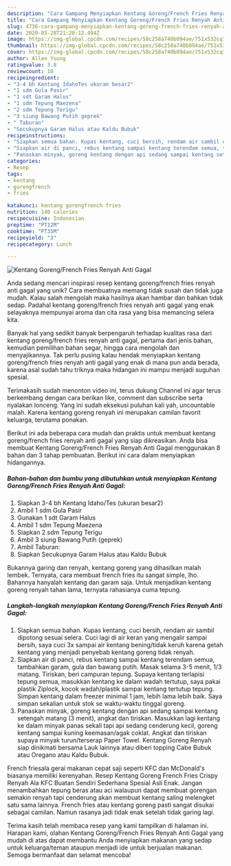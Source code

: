 ```yaml
---
description: "Cara Gampang Menyiapkan Kentang Goreng/French Fries Renyah Anti Gagal, Sempurna"
title: "Cara Gampang Menyiapkan Kentang Goreng/French Fries Renyah Anti Gagal, Sempurna"
slug: 4736-cara-gampang-menyiapkan-kentang-goreng-french-fries-renyah-anti-gagal-sempurna
date: 2020-05-28T21:20:12.494Z
image: https://img-global.cpcdn.com/recipes/58c258a740b094ae/751x532cq70/kentang-gorengfrench-fries-renyah-anti-gagal-foto-resep-utama.jpg
thumbnail: https://img-global.cpcdn.com/recipes/58c258a740b094ae/751x532cq70/kentang-gorengfrench-fries-renyah-anti-gagal-foto-resep-utama.jpg
cover: https://img-global.cpcdn.com/recipes/58c258a740b094ae/751x532cq70/kentang-gorengfrench-fries-renyah-anti-gagal-foto-resep-utama.jpg
author: Allen Young
ratingvalue: 3.8
reviewcount: 10
recipeingredient:
- "3-4 bh Kentang IdahoTes ukuran besar2"
- "1 sdm Gula Pasir"
- "1 sdt Garam Halus"
- "1 sdm Tepung Maezena"
- "2 sdm Tepung Terigu"
- "3 siung Bawang Putih geprek"
- " Taburan"
- "Secukupnya Garam Halus atau Kaldu Bubuk"
recipeinstructions:
- "Siapkan semua bahan. Kupas kentang, cuci bersih, rendam air sambil dipotong sesuai selera. Cuci lagi di air keran yang mengalir sampai bersih, saya cuci 3x sampai air kentang bening/tidak keruh karena getah kentang yang menjadi penyebab kentang goreng tidak renyah."
- "Siapkan air di panci, rebus kentang sampai kentang terendam semua, tambahkan garam, gula dan bawang putih. Masak selama 3-5 menit, 1/3 matang. Tiriskan, beri campuran tepung. Supaya kentang terlapisi tepung semua, masukkan kentang ke dalam wadah tertutup, saya pakai plastik Ziplock, kocok wadah/plastik sampai kentang tertutup tepung. Simpan kentang dalam freezer minimal 1 jam, lebih lama lebih baik. Saya simpan sekalian untuk stok se waktu-waktu tinggal goreng."
- "Panaskan minyak, goreng kentang dengan api sedang sampai kentang setengah matang (3 menit), angkat dan tiriskan. Masukkan lagi kentang ke dalam minyak panas sekali tapi api sedang cenderung kecil, goreng kentang sampai kuning keemasan/agak coklat. Angkat dan tiriskan supaya minyak turun/terserap Paper Towel. Kentang Goreng Renyah siap dinikmati bersama Lauk lainnya atau diberi topping Cabe Bubuk atau Oregano atau Kaldu Bubuk."
categories:
- Resep
tags:
- kentang
- gorengfrench
- fries

katakunci: kentang gorengfrench fries 
nutrition: 140 calories
recipecuisine: Indonesian
preptime: "PT12M"
cooktime: "PT35M"
recipeyield: "3"
recipecategory: Lunch

---
```



![Kentang Goreng/French Fries Renyah Anti Gagal](https://img-global.cpcdn.com/recipes/58c258a740b094ae/751x532cq70/kentang-gorengfrench-fries-renyah-anti-gagal-foto-resep-utama.jpg)

Anda sedang mencari inspirasi resep kentang goreng/french fries renyah anti gagal yang unik? Cara membuatnya memang tidak susah dan tidak juga mudah. Kalau salah mengolah maka hasilnya akan hambar dan bahkan tidak sedap. Padahal kentang goreng/french fries renyah anti gagal yang enak selayaknya mempunyai aroma dan cita rasa yang bisa memancing selera kita.

Banyak hal yang sedikit banyak berpengaruh terhadap kualitas rasa dari kentang goreng/french fries renyah anti gagal, pertama dari jenis bahan, kemudian pemilihan bahan segar, hingga cara mengolah dan menyajikannya. Tak perlu pusing kalau hendak menyiapkan kentang goreng/french fries renyah anti gagal yang enak di mana pun anda berada, karena asal sudah tahu triknya maka hidangan ini mampu menjadi suguhan spesial.

Terimakasih sudah menonton video ini, terus dukung Channel ini agar terus berkembang dengan cara berikan like, comment dan subscribe serta nyalakan lonceng. Yang ini sudah eksekusi puluhan kali yah, uncountable malah. Karena kentang goreng renyah ini merupakan camilan favorit keluarga, terutama ponakan.


Berikut ini ada beberapa cara mudah dan praktis untuk membuat kentang goreng/french fries renyah anti gagal yang siap dikreasikan. Anda bisa membuat Kentang Goreng/French Fries Renyah Anti Gagal menggunakan 8 bahan dan 3 tahap pembuatan. Berikut ini cara dalam menyiapkan hidangannya.

<!--inarticleads1-->

##### Bahan-bahan dan bumbu yang dibutuhkan untuk menyiapkan Kentang Goreng/French Fries Renyah Anti Gagal:

1. Siapkan 3-4 bh Kentang Idaho/Tes (ukuran besar2)
1. Ambil 1 sdm Gula Pasir
1. Gunakan 1 sdt Garam Halus
1. Ambil 1 sdm Tepung Maezena
1. Siapkan 2 sdm Tepung Terigu
1. Ambil 3 siung Bawang Putih (geprek)
1. Ambil  Taburan:
1. Siapkan Secukupnya Garam Halus atau Kaldu Bubuk


Bukannya garing dan renyah, kentang goreng yang dihasilkan malah lembek. Ternyata, cara membuat french fries itu sangat simple, lho. Bahannya hanyalah kentang dan garam saja. Untuk menjadikan kentang goreng renyah tahan lama, ternyata rahasianya cuma tepung. 

<!--inarticleads2-->

##### Langkah-langkah menyiapkan Kentang Goreng/French Fries Renyah Anti Gagal:

1. Siapkan semua bahan. Kupas kentang, cuci bersih, rendam air sambil dipotong sesuai selera. Cuci lagi di air keran yang mengalir sampai bersih, saya cuci 3x sampai air kentang bening/tidak keruh karena getah kentang yang menjadi penyebab kentang goreng tidak renyah.
1. Siapkan air di panci, rebus kentang sampai kentang terendam semua, tambahkan garam, gula dan bawang putih. Masak selama 3-5 menit, 1/3 matang. Tiriskan, beri campuran tepung. Supaya kentang terlapisi tepung semua, masukkan kentang ke dalam wadah tertutup, saya pakai plastik Ziplock, kocok wadah/plastik sampai kentang tertutup tepung. Simpan kentang dalam freezer minimal 1 jam, lebih lama lebih baik. Saya simpan sekalian untuk stok se waktu-waktu tinggal goreng.
1. Panaskan minyak, goreng kentang dengan api sedang sampai kentang setengah matang (3 menit), angkat dan tiriskan. Masukkan lagi kentang ke dalam minyak panas sekali tapi api sedang cenderung kecil, goreng kentang sampai kuning keemasan/agak coklat. Angkat dan tiriskan supaya minyak turun/terserap Paper Towel. Kentang Goreng Renyah siap dinikmati bersama Lauk lainnya atau diberi topping Cabe Bubuk atau Oregano atau Kaldu Bubuk.


French friesala gerai makanan cepat saji seperti KFC dan McDonald&#39;s biasanya memiliki kerenyahan. Resep Kentang Goreng French Fries Crispy Renyah Ala KFC Buatan Sendiri Sederhana Spesial Asli Enak. Jangan menambahkan tepung beras atau aci walaupun dapat membuat gorengan semakin renyah tapi cenderung akan membuat kentang saling melengket satu sama lainnya. French fries atau kentang goreng pasti sangat disukai sebagai camilan. Namun rasanya jadi tidak enak setelah tidak garing lagi. 

Terima kasih telah membaca resep yang kami tampilkan di halaman ini. Harapan kami, olahan Kentang Goreng/French Fries Renyah Anti Gagal yang mudah di atas dapat membantu Anda menyiapkan makanan yang sedap untuk keluarga/teman ataupun menjadi ide untuk berjualan makanan. Semoga bermanfaat dan selamat mencoba!
